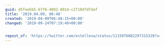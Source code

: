 ```yaml
---
guid: d5feebb5-67f6-4082-8014-c2710d7dfdaf
title: '2019.04.09, 08:48'
created: '2019-04-09T06:48:15+00:00'
changed: '2019-09-24T07:19:40+00:00'


repost_of: 'https://twitter.com/estellevw/status/1115076882297315328?s=19'
---
```


